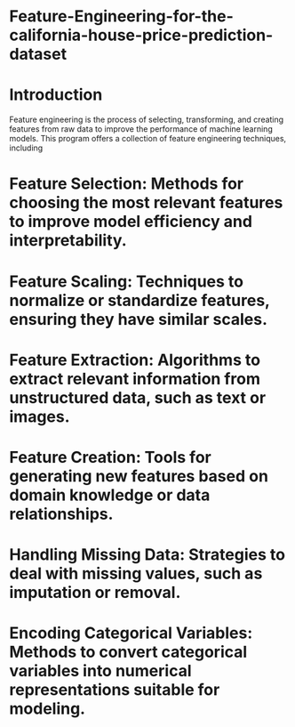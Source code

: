 # Feature-Engineering-for-the-california-house-price-prediction-dataset

# Introduction

Feature engineering is the process of selecting, transforming, and creating features from raw data to improve the performance of machine learning models. This program offers a collection of feature engineering techniques, including


# Feature Selection: Methods for choosing the most relevant features to improve model efficiency and interpretability.


# Feature Scaling: Techniques to normalize or standardize features, ensuring they have similar scales.


# Feature Extraction: Algorithms to extract relevant information from unstructured data, such as text or images.


# Feature Creation: Tools for generating new features based on domain knowledge or data relationships.


# Handling Missing Data: Strategies to deal with missing values, such as imputation or removal.


# Encoding Categorical Variables: Methods to convert categorical variables into numerical representations suitable for modeling.









